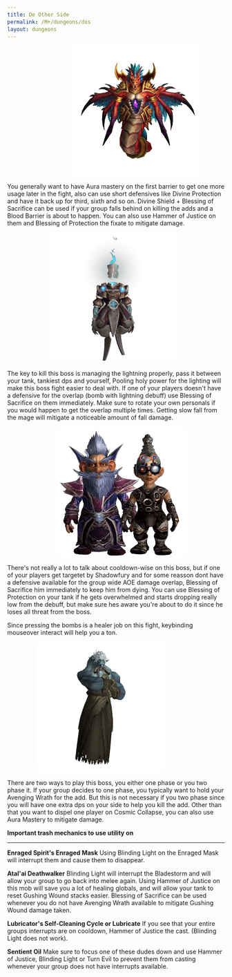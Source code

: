 ```yaml
---
title: De Other Side
permalink: /M+/dungeons/dos
layout: dungeons
---
```


<a style="color: white">
    Hakkar the Soulflayer
    <img src="/assets/img/dungeons/hakkar.png" class="dungeon_boss"/>
</a>

You generally want to have Aura mastery on the first barrier to get one more usage later in the fight, also can use short defensives like Divine Protection and have it back up for third, sixth and so on. Divine Shield + Blessing of Sacrifice can be used if your group falls behind on killing the adds and a Blood Barrier is about to happen. You can also use Hammer of Justice on them and Blessing of Protection the fixate to mitigate damage.

<a style="color: white">
    Dealer Xy'exa
    <img src="/assets/img/dungeons/dealer.png" class="dungeon_boss"/>
</a>

The key to kill this boss is managing the lightning properly, pass it between your tank, tankiest dps and yourself, Pooling holy power for the lighting will make this boss fight easier to deal with. If one of your players doesn't have a defensive for the overlap (bomb with lightning debuff) use Blessing of Sacrifice on them immediately. Make sure to rotate your own personals if you would happen to get the overlap multiple times. Getting slow fall from the mage will mitigate a noticeable amount of fall damage.

<a style="color: white">
    The Manastorms
    <img src="/assets/img/dungeons/manastorms.png" class="dungeon_boss"/>
</a>

There's not really a lot to talk about cooldown-wise on this boss, but if one of your players get targetet by Shadowfury and for some reasson dont have a defensive available for the group wide AOE damage overlap, Blessing of Sacrifice him immediately to keep him from dying. You can use Blessing of Protection on your tank if he gets overwhelmed and starts dropping really low from the debuff, but make sure hes aware you're about to do it since he loses all threat from the boss.

Since pressing the bombs is a healer job on this fight, keybinding mouseover interact will help you a ton.

<a style="color: white">
    Mueh'Zal
    <img src="/assets/img/dungeons/mue.png" class="dungeon_boss"/>
</a>

There are two ways to play this boss, you either one phase or you two phase it. If your group decides to one phase, you typically want to hold your Avenging Wrath for the add. But this is not necessary if you two phase since you will have one extra dps on your side to help you kill the add. Other than that you want to dispel one player on Cosmic Collapse, you can also use Aura Mastery to mitigate damage.

**Important trash mechanics to use utility on**

---
**Enraged Spirit's Enraged Mask** Using Blinding Light on the Enraged Mask will interrupt them and cause them to disappear.

**Atal'ai Deathwalker** Blinding Light will interrupt the Bladestorm and will allow your group to go back into melee again. Using Hammer of Justice on this mob will save you a lot of healing globals, and will allow your tank to reset Gushing Wound stacks easier. Blessing of Sacrifice can be used whenever you do not have Avenging Wrath available to mitigate Gushing Wound damage taken.

**Lubricator's Self-Cleaning Cycle or Lubricate** If you see that your entire groups interrupts are on cooldown, Hammer of Justice the cast. (Blinding Light does not work).

**Sentient Oil** Make sure to focus one of these dudes down and use Hammer of Justice, Blinding Light or Turn Evil to prevent them from casting whenever your group does not have interrupts available.
